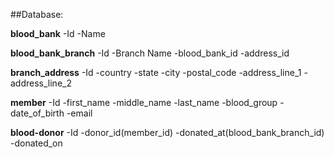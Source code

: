 ##Database:

**blood_bank**
-Id
-Name

**blood_bank_branch**
-Id
-Branch Name
-blood_bank_id
-address_id

**branch_address** 
-Id
-country
-state
-city
-postal_code
-address_line_1
-address_line_2

**member**
-Id
-first_name
-middle_name
-last_name
-blood_group
-date_of_birth
-email

**blood-donor**
-Id
-donor_id(member_id)
-donated_at(blood_bank_branch_id)
-donated_on
